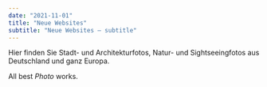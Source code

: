 ```yaml
---
date: "2021-11-01"
title: "Neue Websites"
subtitle: "Neue Websites — subtitle"
---
```


Hier finden Sie Stadt- und Architekturfotos, Natur- und Sightseeingfotos aus Deutschland und ganz Europa.

All best _Photo_ works.
